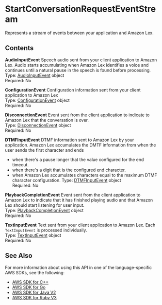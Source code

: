 # StartConversationRequestEventStream<a name="API_runtime_StartConversationRequestEventStream"></a>

Represents a stream of events between your application and Amazon Lex\.

## Contents<a name="API_runtime_StartConversationRequestEventStream_Contents"></a>

 **AudioInputEvent**   <a name="lexv2-Type-runtime_StartConversationRequestEventStream-AudioInputEvent"></a>
Speech audio sent from your client application to Amazon Lex\. Audio starts accumulating when Amazon Lex identifies a voice and continues until a natural pause in the speech is found before processing\.  
Type: [AudioInputEvent](API_runtime_AudioInputEvent.md) object  
Required: No

 **ConfigurationEvent**   <a name="lexv2-Type-runtime_StartConversationRequestEventStream-ConfigurationEvent"></a>
Configuration information sent from your client application to Amazon Lex  
Type: [ConfigurationEvent](API_runtime_ConfigurationEvent.md) object  
Required: No

 **DisconnectionEvent**   <a name="lexv2-Type-runtime_StartConversationRequestEventStream-DisconnectionEvent"></a>
Event sent from the client application to indicate to Amazon Lex that the conversation is over\.  
Type: [DisconnectionEvent](API_runtime_DisconnectionEvent.md) object  
Required: No

 **DTMFInputEvent**   <a name="lexv2-Type-runtime_StartConversationRequestEventStream-DTMFInputEvent"></a>
DTMF information sent to Amazon Lex by your application\. Amazon Lex accumulates the DMTF information from when the user sends the first character and ends  
+ when there's a pause longer that the value configured for the end timeout\.
+ when there's a digit that is the configured end character\.
+ when Amazon Lex accumulates characters equal to the maximum DTMF character configuration\.
Type: [DTMFInputEvent](API_runtime_DTMFInputEvent.md) object  
Required: No

 **PlaybackCompletionEvent**   <a name="lexv2-Type-runtime_StartConversationRequestEventStream-PlaybackCompletionEvent"></a>
Event sent from the client application to Amazon Lex to indicate that it has finished playing audio and that Amazon Lex should start listening for user input\.  
Type: [PlaybackCompletionEvent](API_runtime_PlaybackCompletionEvent.md) object  
Required: No

 **TextInputEvent**   <a name="lexv2-Type-runtime_StartConversationRequestEventStream-TextInputEvent"></a>
Text sent from your client application to Amazon Lex\. Each `TextInputEvent` is processed individually\.  
Type: [TextInputEvent](API_runtime_TextInputEvent.md) object  
Required: No

## See Also<a name="API_runtime_StartConversationRequestEventStream_SeeAlso"></a>

For more information about using this API in one of the language\-specific AWS SDKs, see the following:
+  [AWS SDK for C\+\+](https://docs.aws.amazon.com/goto/SdkForCpp/runtime.lex.v2-2020-08-07/StartConversationRequestEventStream) 
+  [AWS SDK for Go](https://docs.aws.amazon.com/goto/SdkForGoV1/runtime.lex.v2-2020-08-07/StartConversationRequestEventStream) 
+  [AWS SDK for Java V2](https://docs.aws.amazon.com/goto/SdkForJavaV2/runtime.lex.v2-2020-08-07/StartConversationRequestEventStream) 
+  [AWS SDK for Ruby V3](https://docs.aws.amazon.com/goto/SdkForRubyV3/runtime.lex.v2-2020-08-07/StartConversationRequestEventStream) 